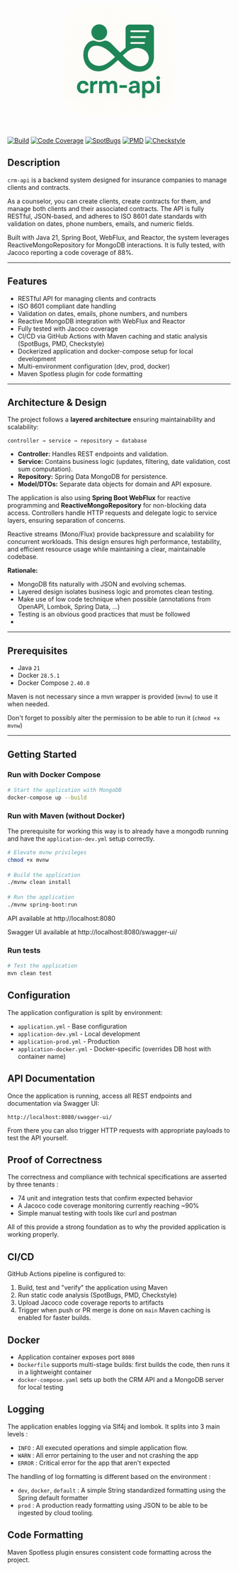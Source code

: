 <br>
<p align="center">
<img alt="Project icon" width="250" style="display: block; border-radius: 20%;" src="images/icon.png"/>
</p>
<br>


[![Build](https://github.com/BodaliciousCelestius/crm-api/actions/workflows/ci.yml/badge.svg)](https://github.com/BodaliciousCelestius/crm-api/actions/workflows/ci.yml)
[![Code Coverage](https://img.shields.io/badge/coverage-88%25-brightgreen)](https://github.com/BodaliciousCelestius/crm-api/actions/workflows/ci.yml)
[![SpotBugs](https://img.shields.io/badge/spotbugs-passed-brightgreen)](https://github.com/BodaliciousCelestius/crm-api/actions/workflows/ci.yml)
[![PMD](https://img.shields.io/badge/pmd-passed-brightgreen)](https://github.com/BodaliciousCelestius/crm-api/actions/workflows/ci.yml)
[![Checkstyle](https://img.shields.io/badge/checkstyle-passed-brightgreen)](https://github.com/BodaliciousCelestius/crm-api/actions/workflows/ci.yml)

## Description

`crm-api` is a backend system designed for insurance companies to manage clients and contracts. 

As a counselor, you can create clients, create contracts for them, and manage both clients and their associated contracts. The API is fully RESTful, JSON-based, and adheres to ISO 8601 date standards with validation on dates, phone numbers, emails, and numeric fields.

Built with Java 21, Spring Boot, WebFlux, and Reactor, the system leverages ReactiveMongoRepository for MongoDB interactions. It is fully tested, with Jacoco reporting a code coverage of 88%.

---
## Features

* RESTful API for managing clients and contracts
* ISO 8601 compliant date handling
* Validation on dates, emails, phone numbers, and numbers
* Reactive MongoDB integration with WebFlux and Reactor
* Fully tested with Jacoco coverage
* CI/CD via GitHub Actions with Maven caching and static analysis (SpotBugs, PMD, Checkstyle)
* Dockerized application and docker-compose setup for local development
* Multi-environment configuration (dev, prod, docker)
* Maven Spotless plugin for code formatting

---

## Architecture & Design

The project follows a **layered architecture** ensuring maintainability and scalability:

```
controller → service → repository → database
```

* **Controller:** Handles REST endpoints and validation.
* **Service:** Contains business logic (updates, filtering, date validation, cost sum computation).
* **Repository:** Spring Data MongoDB for persistence.
* **Model/DTOs:** Separate data objects for domain and API exposure.

The application is also using **Spring Boot WebFlux** for reactive programming and **ReactiveMongoRepository** for non-blocking data access. Controllers handle HTTP requests and delegate logic to service layers, ensuring separation of concerns. 

Reactive streams (Mono/Flux) provide backpressure and scalability for concurrent workloads. This design ensures high performance, testability, and efficient resource usage while maintaining a clear, maintainable codebase.

**Rationale:**

* MongoDB fits naturally with JSON and evolving schemas.
* Layered design isolates business logic and promotes clean testing.
* Make use of low code technique when possible (annotations from OpenAPI, Lombok, Spring Data, ...)
* Testing is an obvious good practices that must be followed
* 
---

## Prerequisites
* Java `21`
* Docker `28.5.1`
* Docker Compose `2.40.0`

Maven is not necessary since a mvn wrapper is provided (`mvnw`) to use it when needed.

Don't forget to possibly alter the permission to be able to run it (`chmod +x mvnw`)

---

## Getting Started

### Run with Docker Compose

```bash
# Start the application with MongoDB
docker-compose up --build
```

### Run with Maven (without Docker)

The prerequisite for working this way is to already have a mongodb running and have the `application-dev.yml` setup correctly.

```bash
# Elevate mvnw privileges
chmod +x mvnw

# Build the application
./mvnw clean install

# Run the application
./mvnw spring-boot:run
```
API available at http://localhost:8080

Swagger UI available at http://localhost:8080/swagger-ui/

### Run tests

```bash
# Test the application
mvn clean test
```

## Configuration

The application configuration is split by environment:

* `application.yml` - Base configuration
* `application-dev.yml` - Local development
* `application-prod.yml` - Production
* `application-docker.yml` - Docker-specific (overrides DB host with container name)

## API Documentation

Once the application is running, access all REST endpoints and documentation via Swagger UI:

```
http://localhost:8080/swagger-ui/
```
From there you can also trigger HTTP requests with appropriate payloads to test the API yourself.
## Proof of Correctness

The correctness and compliance with technical specifications are asserted by three tenants :
* 74 unit and integration tests that confirm expected behavior
* A Jacoco code coverage monitoring currently reaching ~90%
* Simple manual testing with tools like curl and postman

All of this provide a strong foundation as to why the provided application is working properly.

## CI/CD

GitHub Actions pipeline is configured to:

1. Build, test and "verify" the application using Maven
2. Run static code analysis (SpotBugs, PMD, Checkstyle)
3. Upload Jacoco code coverage reports to artifacts
4. Trigger when push or PR merge is done on `main`
Maven caching is enabled for faster builds.

## Docker

*  Application container exposes port `8080`
* `Dockerfile` supports multi-stage builds: first builds the code, then runs it in a lightweight container
* `docker-compose.yaml` sets up both the CRM API and a MongoDB server for local testing

## Logging

The application enables logging via Slf4j and lombok.
It splits into 3 main levels :
* `INFO` : All executed operations and simple application flow.
* `WARN` : All error pertaining to the user and not crashing the app
* `ERROR` : Critical error for the app that aren't expected

The handling of log formatting is different based on the environment :
* `dev`, `docker`, `default` : A simple String standardized formatting using the Spring default formatter
* `prod` : A production ready formatting using JSON to be able to be ingested by cloud tooling.

## Code Formatting

Maven Spotless plugin ensures consistent code formatting across the project.

